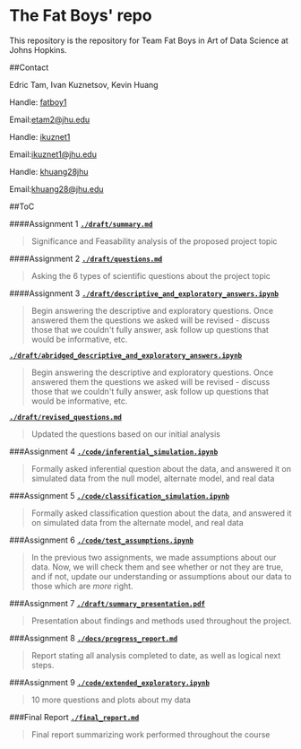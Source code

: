 # The Fat Boys' repo
This repository is the repository for Team Fat Boys in Art of Data Science at Johns Hopkins. 

##Contact

Edric Tam,  Ivan Kuznetsov,  Kevin Huang

Handle: [fatboy1](http://github.com/fatboy1)

Email:[etam2@jhu.edu](mailto:etam2@jhu.edu)


Handle: [ikuznet1](http://github.com/ikuznet1)

Email:[ikuznet1@jhu.edu](mailto:ikuznet1@jhu.edu)


Handle: [khuang28jhu](http://github.com/khuang28jhu)

Email:[khuang28@jhu.edu](mailto:khuang28@jhu.edu)


##ToC

####Assignment 1
[**``./draft/summary.md``**](./draft/summary.md)
  > Significance and Feasability analysis of the proposed project topic

####Assignment 2
[**``./draft/questions.md``**](./draft/questions.md)
  > Asking the 6 types of scientific questions about the project topic

####Assignment 3
[**``./draft/descriptive_and_exploratory_answers.ipynb``**](./draft/Assignment3.ipynb)
  > Begin answering the descriptive and exploratory questions. Once answered them the questions we asked will be revised - discuss those that we couldn't fully answer, ask follow up questions that would be informative, etc.
  
[**``./draft/abridged_descriptive_and_exploratory_answers.ipynb``**](./draft/Assignment3_Abridged.ipynb)
  > Begin answering the descriptive and exploratory questions. Once answered them the questions we asked will be revised - discuss those that we couldn't fully answer, ask follow up questions that would be informative, etc.

[**``./draft/revised_questions.md``**](./draft/revised_questions.md)
  > Updated the questions based on our initial analysis

###Assignment 4
[**``./code/inferential_simulation.ipynb``**](./draft/Assignment4)
  > Formally asked inferential question about the data, and answered it on simulated data from the null model, alternate model, and real data

###Assignment 5
[**``./code/classification_simulation.ipynb``**](./draft/Assignment5_Classification_FatBoys.ipynb)
  > Formally asked classification question about the data, and answered it on simulated data from the alternate model, and real data

###Assignment 6
[**``./code/test_assumptions.ipynb``**](./draft/Assignment6_Checking_Assumptions_Fatboys.ipynb)
  > In the previous two assignments, we made assumptions about our data. Now, we will check them and see whether or not they are true, and if not, update our understanding or assumptions about our data to those which are *more* right.

###Assignment 7
[**``./draft/summary_presentation.pdf``**](./draft/summary_presentation.pdf)
  > Presentation about findings and methods used throughout the project.

###Assignment 8
[**``./docs/progress_report.md``**](./docs/progress_report.md)
  > Report stating all analysis completed to date, as well as logical next steps.

###Assignment 9
[**``./code/extended_exploratory.ipynb``**](./code/extended_exploratory.ipynb)
  > 10 more questions and plots about my data

###Final Report
[**``./final_report.md``**](./final_report.md)
  > Final report summarizing work performed throughout the course
